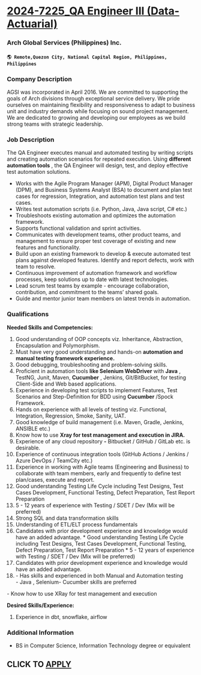 # [2024-7225_QA Engineer III (Data-Actuarial)](https://www.remotewlb.com/apply/2024-7225-qa-engineer-iii-data-actuarial)  
### Arch Global Services (Philippines) Inc.  
#### `🌎 Remote,Quezon City, National Capital Region, Philippines, Philippines`  

### **Company Description**

AGSI was incorporated in April 2016. We are committed to supporting the goals of Arch divisions through exceptional service delivery. We pride ourselves on maintaining flexibility and responsiveness to adapt to business unit and industry demands while focusing on sound project management. We are dedicated to growing and developing our employees as we build strong teams with strategic leadership.

###  **Job Description**

The QA Engineer executes manual and automated testing by writing scripts and creating automation scenarios for repeated execution. Using **different automation tools** , the QA Engineer will design, test, and deploy effective test automation solutions.

  * Works with the Agile Program Manager (APM), Digital Product Manager (DPM), and Business Systems Analyst (BSA) to document and plan test cases for regression, Integration, and automation test plans and test cases.
  * Writes test automation scripts (i.e. Python, Java, Java script, C# etc.)
  * Troubleshoots existing automation and optimizes the automation framework.
  * Supports functional validation and sprint activities.
  * Communicates with development teams, other product teams, and management to ensure proper test coverage of existing and new features and functionality.
  * Build upon an existing framework to develop & execute automated test plans against developed features. Identify and report defects, work with team to resolve.
  * Continuous improvement of automation framework and workflow processes, keep solutions up to date with latest technologies.
  * Lead scrum test teams by example - encourage collaboration, contribution, and commitment to the teams’ shared goals.
  * Guide and mentor junior team members on latest trends in automation.

###  **Qualifications**

 **Needed Skills and Competencies:**

  1. Good understanding of OOP concepts viz. Inheritance, Abstraction, Encapsulation and Polymorphism.
  2. Must have very good understanding and hands-on **automation and manual testing framework experience.**
  3. Good debugging, troubleshooting and problem-solving skills.
  4. Proficient in automation tools **like Selenium WebDriver** with **Java** , TestNG, Junit, Maven, **Cucumber** , Jenkins, Git/BitBucket, for testing Client-Side and Web based applications.
  5. Experience in developing test scripts to implement Features, Test Scenarios and Step-Definition for BDD using **Cucumber** /Spock Framework.
  6. Hands on experience with all levels of testing viz. Functional, Integration, Regression, Smoke, Sanity, UAT.
  7. Good knowledge of build management (i.e. Maven, Gradle, Jenkins, ANSIBLE etc.)
  8. Know how to use **Xray for test management and execution in JIRA.**
  9. Experience of any cloud repository **-** Bitbucket / GitHub / GitLab etc. is desirable.
  10. Experience of continuous integration tools (GitHub Actions / Jenkins / Azure DevOps / TeamCity etc.)
  11. Experience in working with Agile teams (Engineering and Business) to collaborate with team members, early and frequently to define test plan/cases, execute and report.
  12. Good understanding Testing Life Cycle including Test Designs, Test Cases Development, Functional Testing, Defect Preparation, Test Report Preparation
  13. 5 - 12 years of experience with Testing / SDET / Dev (Mix will be preferred)
  14. Strong SQL and data transformation skills
  15. Understanding of ETL/ELT process fundamentals
  16. Candidates with prior development experience and knowledge would have an added advantage.
    * Good understanding Testing Life Cycle including Test Designs, Test Cases Development, Functional Testing, Defect Preparation, Test Report Preparation
    * 5 - 12 years of experience with Testing / SDET / Dev (Mix will be preferred)
  17. Candidates with prior development experience and knowledge would have an added advantage.
  18. \- Has skills and experienced in both Manual and Automation testing  
\- Java , Selenium- Cucumber skills are preferred

\- Know how to use XRay for test management and execution

 **Desired Skills/Experience:**

  1. Experience in dbt, snowflake, airflow

###  **Additional Information**

  * BS in Computer Science, Information Technology degree or equivalent

  
## CLICK TO [APPLY](https://www.remotewlb.com/apply/2024-7225-qa-engineer-iii-data-actuarial)

